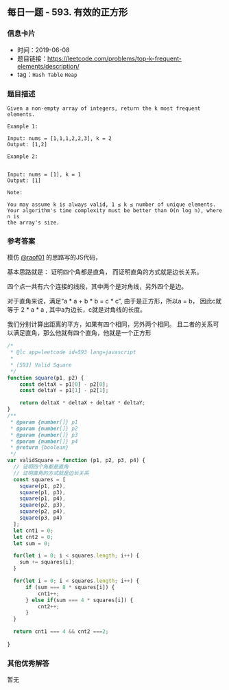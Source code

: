## 每日一题 - 593. 有效的正方形

### 信息卡片

- 时间：2019-06-08
- 题目链接：https://leetcode.com/problems/top-k-frequent-elements/description/
- tag：`Hash Table` `Heap`

### 题目描述

```
Given a non-empty array of integers, return the k most frequent elements.
 
Example 1:
 
Input: nums = [1,1,1,2,2,3], k = 2
Output: [1,2]

Example 2:


Input: nums = [1], k = 1
Output: [1] 
 
Note:  
 
You may assume k is always valid, 1 ≤ k ≤ number of unique elements.
Your algorithm's time complexity must be better than O(n log n), where n is
the array's size.
```



### 参考答案

模仿 [@raof01](https://github.com/raof01)  的思路写的JS代码，

基本思路就是： 证明四个角都是直角， 而证明直角的方式就是边长关系。

四个点一共有六个连接的线段，其中两个是对角线，另外四个是边。

对于直角来说，满足“a * a + b * b = c * c”, 由于是正方形，所以a = b， 因此c就等于
2 * a * a , 其中a为边长，c就是对角线的长度。


我们分别计算出距离的平方，如果有四个相同，另外两个相同。 且二者的关系可以满足直角，那么他就有四个直角，他就是一个正方形

```js
/*
 * @lc app=leetcode id=593 lang=javascript
 *
 * [593] Valid Square
 */
function square(p1, p2) {
    const deltaX = p1[0] - p2[0];
    const deltaY = p1[1] - p2[1];

    return deltaX * deltaX + deltaY * deltaY;
}
/**
 * @param {number[]} p1
 * @param {number[]} p2
 * @param {number[]} p3
 * @param {number[]} p4
 * @return {boolean}
 */
var validSquare = function (p1, p2, p3, p4) {
  // 证明四个角都是直角
  // 证明直角的方式就是边长关系
  const squares = [
    square(p1, p2),
    square(p1, p3),
    square(p1, p4),
    square(p2, p3),
    square(p2, p4),
    square(p3, p4)
  ];
  let cnt1 = 0;
  let cnt2 = 0;
  let sum = 0;

  for(let i = 0; i < squares.length; i++) {
    sum += squares[i];
  }

  for(let i = 0; i < squares.length; i++) {
      if (sum === 8 * squares[i]) {
          cnt1++;
      } else if(sum === 4 * squares[i]) {
          cnt2++;
      }
  }

  return cnt1 === 4 && cnt2 ===2;
  
}
```
### 其他优秀解答

暂无
